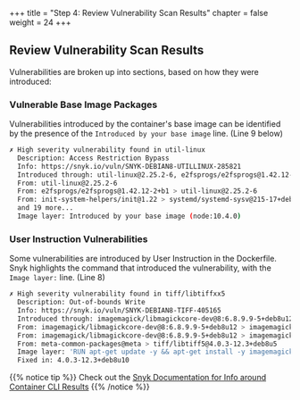 +++
title = "Step 4: Review Vulnerability Scan Results"
chapter = false
weight = 24
+++

## Review Vulnerability Scan Results

Vulnerabilities are broken up into sections, based on how they were introduced:

### Vulnerable Base Image Packages

Vulnerabilities introduced by the container's base image can be identified by the presence of the `Introduced by your base image` line. \(Line 9 below\)

```bash
✗ High severity vulnerability found in util-linux
  Description: Access Restriction Bypass
  Info: https://snyk.io/vuln/SNYK-DEBIAN8-UTILLINUX-285821
  Introduced through: util-linux@2.25.2-6, e2fsprogs/e2fsprogs@1.42.12-2+b1, init-system-helpers/init@1.22, util-linux/libblkid1@2.25.2-6, util-linux/libmount1@2.25.2-6, util-linux/libsmartcols1@2.25.2-6, util-linux/mount@2.25.2-6, meta-common-packages@meta, util-linux/bsdutils@1:2.25.2-6
  From: util-linux@2.25.2-6
  From: e2fsprogs/e2fsprogs@1.42.12-2+b1 > util-linux@2.25.2-6
  From: init-system-helpers/init@1.22 > systemd/systemd-sysv@215-17+deb8u7 > systemd@215-17+deb8u7 > util-linux@2.25.2-6
  and 19 more...
  Image layer: Introduced by your base image (node:10.4.0)
```

### User Instruction Vulnerabilities

Some vulnerabilities are introduced by User Instruction in the Dockerfile. Snyk highlights the command that introduced the vulnerability, with the `Image layer:` line. \(Line 8\)

```bash
✗ High severity vulnerability found in tiff/libtiffxx5
  Description: Out-of-bounds Write
  Info: https://snyk.io/vuln/SNYK-DEBIAN8-TIFF-405165
  Introduced through: imagemagick/libmagickcore-dev@8:6.8.9.9-5+deb8u12, meta-common-packages@meta
  From: imagemagick/libmagickcore-dev@8:6.8.9.9-5+deb8u12 > imagemagick/libmagickcore-6.q16-dev@8:6.8.9.9-5+deb8u12 > tiff/libtiff5-dev@4.0.3-12.3+deb8u5 > tiff/libtiffxx5@4.0.3-12.3+deb8u5
  From: imagemagick/libmagickcore-dev@8:6.8.9.9-5+deb8u12 > imagemagick/libmagickcore-6.q16-dev@8:6.8.9.9-5+deb8u12 > tiff/libtiff5-dev@4.0.3-12.3+deb8u5
  From: meta-common-packages@meta > tiff/libtiff5@4.0.3-12.3+deb8u5
  Image layer: 'RUN apt-get update -y && apt-get install -y imagemagick && rm -rf /var/lib/apt/lists/*'
  Fixed in: 4.0.3-12.3+deb8u10
```

{{% notice tip %}}
Check out the [Snyk Documentation for Info around Container CLI Results](https://support.snyk.io/hc/en-us/articles/360003946937-Understanding-container-CLI-scan-results)
{{% /notice %}}
